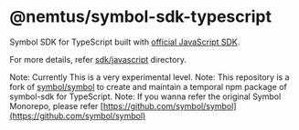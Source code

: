 # @nemtus/symbol-sdk-typescript

Symbol SDK for TypeScript built with [official JavaScript SDK](https://github.com/symbol/symbol/tree/dev/sdk/javascript).

For more details, refer [sdk/javascript](https://github.com/nemtus/symbol/tree/dev/sdk/javascript) directory.

Note: Currently This is a very experimental level.
Note: This repository is a fork of [symbol/symbol](https://github.com/symbol/symbol) to create and maintain a temporal npm package of symbol-sdk for TypeScript.
Note: If you wanna refer the original Symbol Monorepo, please refer [https://github.com/symbol/symbol](https://github.com/symbol/symbol)
